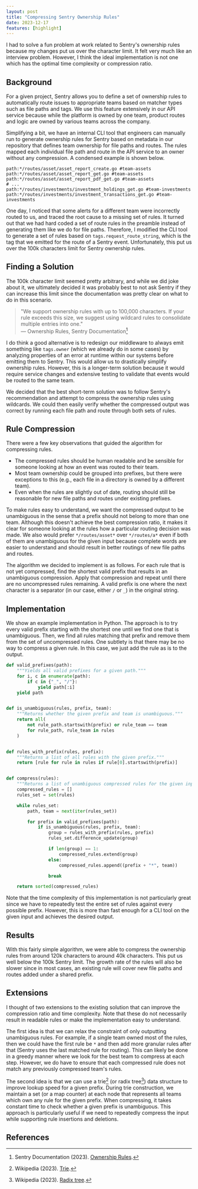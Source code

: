 ```yaml
---
layout: post
title: "Compressing Sentry Ownership Rules"
date: 2023-12-17
features: [highlight]
---
```


I had to solve a fun problem at work related to Sentry's ownership rules because my changes put us over the character limit. It felt very much like an interview problem. However, I think the ideal implementation is not one which has the optimal time complexity or compression ratio.

## Background

For a given project, Sentry allows you to define a set of ownership rules to automatically route issues to appropriate teams based on matcher types such as file paths and tags. We use this feature extensively in our API service because while the platform is owned by one team, product routes and logic are owned by various teams across the company.

Simplifying a bit, we have an internal CLI tool that engineers can manually run to generate ownership rules for Sentry based on metadata in our repository that defines team ownership for file paths and routes. The rules mapped each individual file path and route in the API service to an owner without any compression. A condensed example is shown below.

```
path:*/routes/asset/asset_report_create.go #team-assets
path:*/routes/asset/asset_report_get.go #team-assets
path:*/routes/asset/asset_report_pdf_get.go #team-assets
# ...
path:*/routes/investments/investment_holdings_get.go #team-investments
path:*/routes/investments/investment_transactions_get.go #team-investments
```

One day, I noticed that some alerts for a different team were incorrectly routed to us, and traced the root cause to a missing set of rules. It turned out that we had hard coded a set of route rules in the preamble instead of generating them like we do for file paths. Therefore, I modified the CLI tool to generate a set of rules based on `tags.request_route_string`, which is the tag that we emitted for the route of a Sentry event. Unfortunately, this put us over the 100k characters limit for Sentry ownership rules.

## Finding a Solution

The 100k character limit seemed pretty arbitrary, and while we did joke about it, we ultimately decided it was probably best to not ask Sentry if they can increase this limit since the documentation was pretty clear on what to do in this scenario.

> "We support ownership rules with up to 100,000 characters. If your rule exceeds this size, we suggest using wildcard rules to consolidate multiple entries into one."  
> — Ownership Rules, Sentry Documentation[^sentry]

I do think a good alternative is to redesign our middleware to always emit something like `tags.owner` (which we already do in some cases) by analyzing properties of an error at runtime within our systems before emitting them to Sentry. This would allow us to drastically simplify ownership rules. However, this is a longer-term solution because it would require service changes and extensive testing to validate that events would be routed to the same team.

We decided that the best short-term solution was to follow Sentry's recommendation and attempt to compress the ownership rules using wildcards. We could then easily verify whether the compressed output was correct by running each file path and route through both sets of rules.

## Rule Compression

There were a few key observations that guided the algorithm for compressing rules.

- The compressed rules should be human readable and be sensible for someone looking at how an event was routed to their team.
- Most team ownership could be grouped into prefixes, but there were exceptions to this (e.g., each file in a directory is owned by a different team).
- Even when the rules are slightly out of date, routing should still be reasonable for new file paths and routes under existing prefixes.

To make rules easy to understand, we want the compressed output to be unambiguous in the sense that a prefix should not belong to more than one team. Although this doesn't achieve the best compression ratio, it makes it clear for someone looking at the rules how a particular routing decision was made. We also would prefer `*/routes/asset*` over `*/routes/a*` even if both of them are unambiguous  for the given input because complete words are easier to understand and should result in better routings of new file paths and routes.

The algorithm we decided to implement is as follows. For each rule that is not yet compressed, find the shortest valid prefix that results in an unambiguous compression. Apply that compression and repeat until there are no uncompressed rules remaining. A valid prefix is one where the next character is a separator (in our case, either `/` or `_`) in the original string.

## Implementation

We show an example implementation in Python. The approach is to try every valid prefix starting with the shortest one until we find one that is unambiguous. Then, we find all rules matching that prefix and remove them from the set of uncompressed rules. One subtlety is that there may be no way to compress a given rule. In this case, we just add the rule as is to the output.

```python
def valid_prefixes(path):
    """Yields all valid prefixes for a given path."""
    for i, c in enumerate(path):
        if c in {"_", "/"}:
            yield path[:i]
    yield path


def is_unambiguous(rules, prefix, team):
    """Returns whether the given prefix and team is unambiguous."""
    return all(
        not rule_path.startswith(prefix) or rule_team == team
        for rule_path, rule_team in rules
    )


def rules_with_prefix(rules, prefix):
    """Returns a list of all rules with the given prefix."""
    return [rule for rule in rules if rule[0].startswith(prefix)]


def compress(rules):
    """Returns a list of unambiguous compressed rules for the given input."""
    compressed_rules = []
    rules_set = set(rules)

    while rules_set:
        path, team = next(iter(rules_set))

        for prefix in valid_prefixes(path):
            if is_unambiguous(rules, prefix, team):
                group = rules_with_prefix(rules, prefix)
                rules_set.difference_update(group)

                if len(group) == 1:
                    compressed_rules.extend(group)
                else:
                    compressed_rules.append((prefix + "*", team))

                break

    return sorted(compressed_rules)
```

Note that the time complexity of this implementation is not particularly great since we have to repeatedly test the entire set of rules against every possible prefix. However, this is more than fast enough for a CLI tool on the given input and achieves the desired output.

## Results

With this fairly simple algorithm, we were able to compress the ownership rules from around 120k characters to around 40k characters. This put us well below the 100k Sentry limit. The growth rate of the rules will also be slower since in most cases, an existing rule will cover new file paths and routes added under a shared prefix.

## Extensions

I thought of two extensions to the existing solution that can improve the compression ratio and time complexity. Note that these do not necessarily result in readable rules or make the implementation easy to understand.

The first idea is that we can relax the constraint of only outputting unambiguous rules. For example, if a single team owned most of the rules, then we could have the first rule be `*` and then add more granular rules after that (Sentry uses the last matched rule for routing). This can likely be done in a greedy manner where we look for the best team to compress at each step. However, we do have to ensure that each compressed rule does not match any previously compressed team's rules.

The second idea is that we can use a trie[^trie] (or radix tree[^radix]) data structure to improve lookup speed for a given prefix. During trie construction, we maintain a set (or a map counter) at each node that represents all teams which own any rule for the given prefix. When compressing, it takes constant time to check whether a given prefix is unambiguous. This approach is particularly useful if we need to repeatedly compress the input while supporting rule insertions and deletions.

## References
[^sentry]: Sentry Documentation (2023). [Ownership Rules](https://docs.sentry.io/product/issues/ownership-rules/#limitations).
[^trie]: Wikipedia (2023). [Trie](https://en.wikipedia.org/wiki/Trie).
[^radix]: Wikipedia (2023). [Radix tree](https://en.wikipedia.org/wiki/Radix_tree).